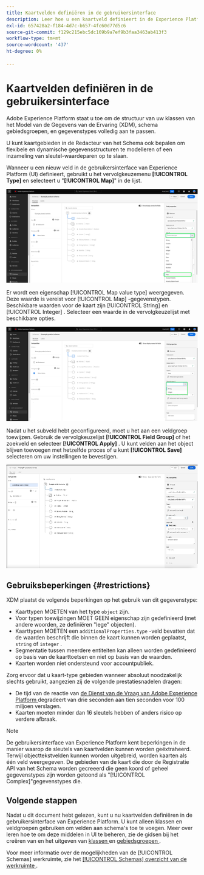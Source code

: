 ```yaml
---
title: Kaartvelden definiëren in de gebruikersinterface
description: Leer hoe u een kaartveld definieert in de Experience Platform-gebruikersinterface.
exl-id: 657428a2-f184-4d7c-b657-4fc60d77d5c6
source-git-commit: f129c215ebc5dc169b9a7ef9b3faa3463ab413f3
workflow-type: tm+mt
source-wordcount: '437'
ht-degree: 0%

---
```


# Kaartvelden definiëren in de gebruikersinterface

Adobe Experience Platform staat u toe om de structuur van uw klassen van het Model van de Gegevens van de Ervaring (XDM), schema gebiedsgroepen, en gegevenstypes volledig aan te passen.

U kunt kaartgebieden in de Redacteur van het Schema ook bepalen om flexibele en dynamische gegevensstructuren te modelleren of een inzameling van sleutel-waardeparen op te slaan.

Wanneer u een nieuw veld in de gebruikersinterface van Experience Platform (UI) definieert, gebruikt u het vervolgkeuzemenu **[!UICONTROL Type]** en selecteert u &quot;**[!UICONTROL Map]**&quot; in de lijst.

![ de Redacteur van Schema&#39;s met het Type dropdown en benadrukte waarde van de Kaart.](../../images/ui/fields/special/map.png)

Er wordt een eigenschap [!UICONTROL Map value type] weergegeven. Deze waarde is vereist voor [!UICONTROL Map] -gegevenstypen. Beschikbare waarden voor de kaart zijn [!UICONTROL String] en [!UICONTROL Integer] . Selecteer een waarde in de vervolgkeuzelijst met beschikbare opties.

![ de Redacteur van Schema met [!UICONTROL Map value type] benadrukt dropdown.](../../images/ui/fields/special/map-value-type.png)

Nadat u het subveld hebt geconfigureerd, moet u het aan een veldgroep toewijzen. Gebruik de vervolgkeuzelijst **[!UICONTROL Field Group]** of het zoekveld en selecteer **[!UICONTROL Apply]** . U kunt velden aan het object blijven toevoegen met hetzelfde proces of u kunt **[!UICONTROL Save]** selecteren om uw instellingen te bevestigen.

![ een opname van de selectie van de gebiedsgroep en montages die worden toegepast.](../../images/ui/fields/special/assign-to-field-group.gif)

## Gebruiksbeperkingen {#restrictions}

XDM plaatst de volgende beperkingen op het gebruik van dit gegevenstype:

* Kaarttypen MOETEN van het type `object` zijn.
* Voor typen toewijzingen MOET GEEN eigenschap zijn gedefinieerd (met andere woorden, ze definiëren &quot;lege&quot; objecten).
* Kaarttypen MOETEN een `additionalProperties.type` -veld bevatten dat de waarden beschrijft die binnen de kaart kunnen worden geplaatst, `string` of `integer` .
* Segmentatie tussen meerdere entiteiten kan alleen worden gedefinieerd op basis van de kaarttoetsen en niet op basis van de waarden.
* Kaarten worden niet ondersteund voor accountpubliek.

Zorg ervoor dat u kaart-type gebieden wanneer absoluut noodzakelijk slechts gebruikt, aangezien zij de volgende prestatiesnadelen dragen:

* De tijd van de reactie van [ de Dienst van de Vraag van Adobe Experience Platform ](../../../query-service/home.md) degradeert van drie seconden aan tien seconden voor 100 miljoen verslagen.
* Kaarten moeten minder dan 16 sleutels hebben of anders risico op verdere afbraak.

>[!NOTE]
>
>De gebruikersinterface van Experience Platform kent beperkingen in de manier waarop de sleutels van kaartvelden kunnen worden geëxtraheerd. Terwijl objecttekstvelden kunnen worden uitgebreid, worden kaarten als één veld weergegeven. De gebieden van de kaart die door de Registratie API van het Schema worden gecreeerd die geen koord of geheel gegevenstypes zijn worden getoond als &quot;[!UICONTROL Complex]&quot;gegevenstypes die.

## Volgende stappen

Nadat u dit document hebt gelezen, kunt u nu kaartvelden definiëren in de gebruikersinterface van Experience Platform. U kunt alleen klassen en veldgroepen gebruiken om velden aan schema&#39;s toe te voegen. Meer over leren hoe te om deze middelen in UI te beheren, zie de gidsen bij het creëren van en het uitgeven van [ klassen ](../resources/classes.md) en [ gebiedsgroepen ](../resources/field-groups.md).

Voor meer informatie over de mogelijkheden van de [!UICONTROL Schemas] werkruimte, zie het [[!UICONTROL Schemas] overzicht van de werkruimte ](../overview.md).
